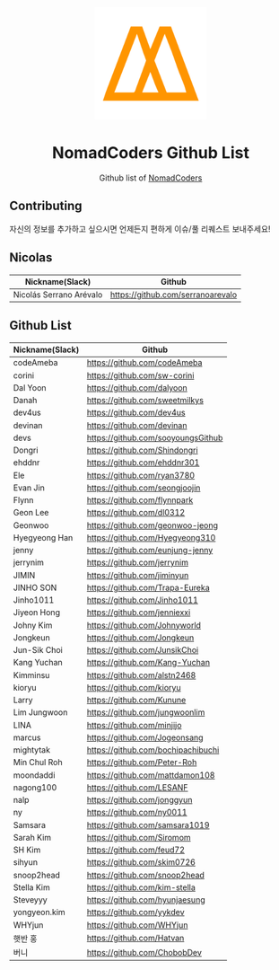 <div align="center">
  <a href="https://academy.nomadcoders.co" alt="NomadCoders Academy">
    <img src="./images/NomadCoders.png" width="200" height="200">
  </a>

# NomadCoders Github List

Github list of [NomadCoders](https://academy.nomadcoders.co)

</div>

## Contributing

자신의 정보를 추가하고 싶으시면 언제든지 편하게 이슈/풀 리퀘스트 보내주세요!

## Nicolas

| Nickname(Slack)         | Github                            |
| ----------------------- | --------------------------------- |
| Nicolás Serrano Arévalo | https://github.com/serranoarevalo |

## Github List

| Nickname(Slack) | Github                             |
| --------------- | ---------------------------------- |
| codeAmeba       | https://github.com/codeAmeba       |
| corini          | https://github.com/sw-corini       |
| Dal Yoon        | https://github.com/dalyoon         |
| Danah           | https://github.com/sweetmilkys     |
| dev4us          | https://github.com/dev4us          |
| devinan         | https://github.com/devinan         |
| devs            | https://github.com/sooyoungsGithub |
| Dongri          | https://github.com/Shindongri      |
| ehddnr          | https://github.com/ehddnr301       |
| Ele             | https://github.com/ryan3780        |
| Evan Jin        | https://github.com/seongjoojin     |
| Flynn           | https://github.com/flynnpark       |
| Geon Lee        | https://github.com/dl0312          |
| Geonwoo         | https://github.com/geonwoo-jeong   |
| Hyegyeong Han   | https://github.com/Hyegyeong310    |
| jenny           | https://github.com/eunjung-jenny   |
| jerrynim        | https://github.com/jerrynim        |
| JIMIN           | https://github.com/jiminyun        |
| JINHO SON       | https://github.com/Trapa-Eureka    |
| Jinho1011       | https://github.com/Jinho1011       |
| Jiyeon Hong     | https://github.com/jenniexxi       |
| Johny Kim       | https://github.com/Johnyworld      |
| Jongkeun        | https://github.com/Jongkeun        |
| Jun-Sik Choi    | https://github.com/JunsikChoi      |
| Kang Yuchan     | https://github.com/Kang-Yuchan     |
| Kimminsu        | https://github.com/alstn2468       |
| kioryu          | https://github.com/kioryu          |
| Larry           | https://github.com/Kunune          |
| Lim Jungwoon    | https://github.com/jungwoonlim     |
| LINA            | https://github.com/minjijo         |
| marcus          | https://github.com/Jogeonsang      |
| mightytak       | https://github.com/bochipachibuchi |
| Min Chul Roh    | https://github.com/Peter-Roh       |
| moondaddi       | https://github.com/mattdamon108    |
| nagong100       | https://github.com/LESANF          |
| nalp            | https://github.com/jonggyun        |
| ny              | https://github.com/ny0011          |
| Samsara         | https://github.com/samsara1019     |
| Sarah Kim       | https://github.com/Siromom         |
| SH Kim          | https://github.com/feud72          |
| sihyun          | https://github.com/skim0726        |
| snoop2head      | https://github.com/snoop2head      |
| Stella Kim      | https://github.com/kim-stella      |
| Steveyyy        | https://github.com/hyunjaesung     |
| yongyeon.kim    | https://github.com/yykdev          |
| WHYjun          | https://github.com/WHYjun          |
| 햇반 홍         | https://github.com/Hatvan          |
|버니              |https://github.com/ChobobDev        |
